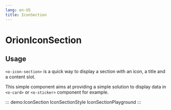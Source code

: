 ```yaml
---
lang: en-US
title: IconSection
---
```


# OrionIconSection

## Usage

`<o-icon-section>` is a quick way to display a section with an icon, a title and a content slot.

This simple component aims at providing a simple solution to display data in `<o-card>` or `<o-sticker>` component for example.

::: demo:IconSection
IconSectionStyle
IconSectionPlayground
:::

<attribute-table/>

